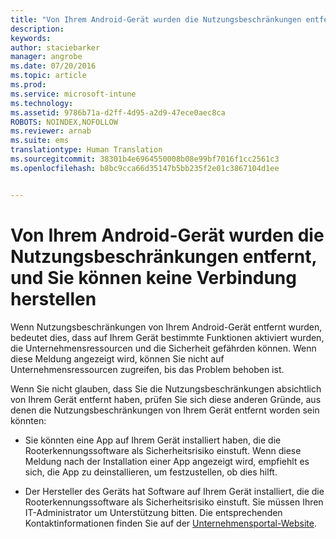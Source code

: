 ```yaml
---
title: "Von Ihrem Android-Gerät wurden die Nutzungsbeschränkungen entfernt, und Sie können keine Verbindung herstellen | Microsoft Intune"
description: 
keywords: 
author: staciebarker
manager: angrobe
ms.date: 07/20/2016
ms.topic: article
ms.prod: 
ms.service: microsoft-intune
ms.technology: 
ms.assetid: 9786b71a-d2ff-4d95-a2d9-47ece0aec8ca
ROBOTS: NOINDEX,NOFOLLOW
ms.reviewer: arnab
ms.suite: ems
translationtype: Human Translation
ms.sourcegitcommit: 38301b4e6964550008b08e99bf7016f1cc2561c3
ms.openlocfilehash: b8bc9cca66d35147b5bb235f2e01c3867104d1ee


---
```



# Von Ihrem Android-Gerät wurden die Nutzungsbeschränkungen entfernt, und Sie können keine Verbindung herstellen

Wenn Nutzungsbeschränkungen von Ihrem Android-Gerät entfernt wurden, bedeutet dies, dass auf Ihrem Gerät bestimmte Funktionen aktiviert wurden, die Unternehmensressourcen und die Sicherheit gefährden können. Wenn diese Meldung angezeigt wird, können Sie nicht auf Unternehmensressourcen zugreifen, bis das Problem behoben ist.

Wenn Sie nicht glauben, dass Sie die Nutzungsbeschränkungen absichtlich von Ihrem Gerät entfernt haben, prüfen Sie sich diese anderen Gründe, aus denen die Nutzungsbeschränkungen von Ihrem Gerät entfernt worden sein könnten:

- Sie könnten eine App auf Ihrem Gerät installiert haben, die die Rooterkennungssoftware als Sicherheitsrisiko einstuft. Wenn diese Meldung nach der Installation einer App angezeigt wird, empfiehlt es sich, die App zu deinstallieren, um festzustellen, ob dies hilft.

- Der Hersteller des Geräts hat Software auf Ihrem Gerät installiert, die die Rooterkennungssoftware als Sicherheitsrisiko einstuft. Sie müssen Ihren IT-Administrator um Unterstützung bitten. Die entsprechenden Kontaktinformationen finden Sie auf der [Unternehmensportal-Website](http://portal.manage.microsoft.com).





<!--HONumber=Aug16_HO5-->



